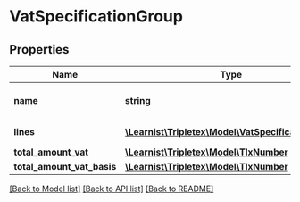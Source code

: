 # VatSpecificationGroup

## Properties
Name | Type | Description | Notes
------------ | ------------- | ------------- | -------------
**name** | **string** | The name of the group | [optional] 
**lines** | [**\Learnist\Tripletex\Model\VatSpecificationLine[]**](VatSpecificationLine.md) | The vat lines | [optional] 
**total_amount_vat** | [**\Learnist\Tripletex\Model\TlxNumber**](TlxNumber.md) |  | [optional] 
**total_amount_vat_basis** | [**\Learnist\Tripletex\Model\TlxNumber**](TlxNumber.md) |  | [optional] 

[[Back to Model list]](../../README.md#documentation-for-models) [[Back to API list]](../../README.md#documentation-for-api-endpoints) [[Back to README]](../../README.md)

